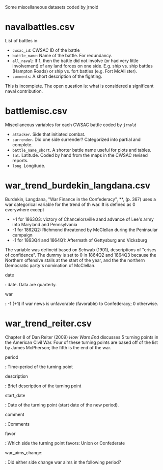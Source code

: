 Some miscellaneous datasets coded by jrnold

# navalbattles.csv

List of battles in

- `cwsac_id`: CWSAC ID of the battle
- `battle_name`: Name of the battle. For redundancy.
- `all_naval`: If 1, then the battle did not involve (or had very little involvement) of any land forces on one side. E.g. ship vs. ship battles (Hampton Roads) or ship vs. fort battles (e.g. Fort McAllister).
- `comments`: A short description of the fighting.

This is incomplete. The open question is: what is considered a significant naval contribution.

# battlemisc.csv

Miscellaneous variables for each CWSAC battle coded by ``jrnold``

- `attacker`. Side that initiated combat.
- `surrender`. Did one side surrender? Categorized into partial and complete.
- ``battle_name_short``. A shorter battle name useful for plots and tables.
- ``lat``. Latitude. Coded by hand from the maps in the CWSAC revised reports.
- ``long``. Longitude.

# war_trend_burdekin_langdana.csv

Burdekin, Langdana, "War Finance in the Confederacy", **, (p. 367) uses a war categorical variable for the trend of th war.
It is defined as 0 everywhere except

- +1 for 1863Q3: victory of Chancelorsville aand advance of Lee's army into Maryland and Pennsylvania
- -1 for 1862Q2: Richmond threatened by McClellan during the Peninsular campaign
- -1 for 1863Q4 and 1864Q1: Aftermath of Gettysburg and Vicksburg

The variable was defineid based on Schwab (1901), descriptions of "crises of confidence".
The dummy is set to 0 in 1864Q2 and 1864Q3 because the Northern offensive stalls at the start of the year, and the the northern Democratic party's nomination of McClellan.

date

:    date. Data are quarterly.

war

:    -1 (+1) if war news is unfavorable (favorable) to Confederacy; 0 otherwise.

# war_trend_reiter.csv

Chapter 8 of Dan Reiter (2009) *How Wars End* discusses 5 turning points in the American Civil War.
Four of these turning points are based off of the list by James McPherson; the fifth is the end of the war.

period

:    Time-period of the turning point

description

:    Brief description of the turning point

start_date

:    Date of the turning point (start date of the new period).

comment

:    Comments

favor

:    Which side the turning point favors: Union or Confederate

war_aims_change:

:    Did either side change war aims in the following period?







